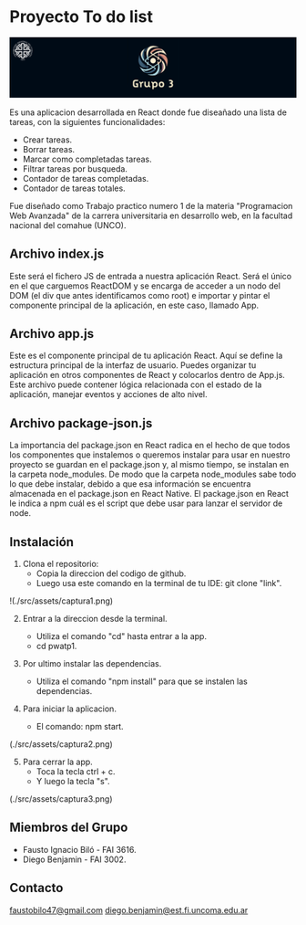 # Proyecto To do list

![Logo de la App](./src/assets/logo.png)

Es una aplicacion desarrollada en React donde fue diseañado una 
lista de tareas, con la siguientes funcionalidades:
- Crear tareas.
- Borrar tareas.
- Marcar como completadas tareas.
- Filtrar tareas por busqueda.
- Contador de tareas completadas.
- Contador de tareas totales.

Fue diseñado como Trabajo practico numero 1 de la materia
"Programacion Web Avanzada" de la carrera universitaria en 
desarrollo web, en la facultad nacional del comahue (UNCO).

## Archivo index.js

Este será el fichero JS de entrada a nuestra aplicación React. Será el único en el que carguemos ReactDOM y se encarga de acceder a un nodo del DOM (el div que antes identificamos como root) e importar y pintar el componente principal de la aplicación, en este caso, llamado App.

## Archivo app.js

Este es el componente principal de tu aplicación React. Aquí se define la estructura principal de la interfaz de usuario. Puedes organizar tu aplicación en otros componentes de React y colocarlos dentro de App.js. Este archivo puede contener lógica relacionada con el estado de la aplicación, manejar eventos y acciones de alto nivel.

## Archivo package-json.js

La importancia del package.json en React radica en el hecho de que todos los componentes que instalemos o queremos instalar para usar en nuestro proyecto se guardan en el package.json y, al mismo tiempo, se instalan en la carpeta node_modules.
De modo que la carpeta node_modules sabe todo lo que debe instalar, debido a que esa información se encuentra almacenada en el package.json en React Native.
El package.json en React le indica a npm cuál es el script que debe usar para lanzar el servidor de node.

## Instalación

1. Clona el repositorio:
   - Copia la direccion del codigo de github.
   - Luego usa este comando en la terminal de tu IDE: git clone "link".

!(./src/assets/captura1.png)

2. Entrar a la direccion desde la terminal.
    - Utiliza el comando "cd" hasta entrar a la app.
    - cd pwatp1.

3. Por ultimo instalar las dependencias.
    - Utiliza el comando "npm install" para que se instalen las dependencias.

4. Para iniciar la aplicacion.
    - El comando: npm start.

(./src/assets/captura2.png)

5. Para cerrar la app.
    - Toca la tecla ctrl + c.
    - Y luego la tecla "s".

(./src/assets/captura3.png)

## Miembros del Grupo

- Fausto Ignacio Biló - FAI 3616.
- Diego Benjamin - FAI 3002.

## Contacto

faustobilo47@gmail.com
diego.benjamin@est.fi.uncoma.edu.ar
